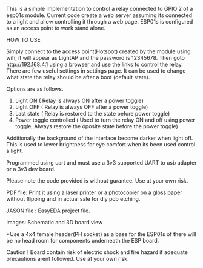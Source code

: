 This is a simple implementation to control a relay connected to GPIO 2 of a esp01s module. 
Current code create a web server assuming its connected to a light and allow controlling it through 
a web page. ESP01s is configured as an access point to work stand alone.

HOW TO USE 

Simply connect to the access point(Hotspot) created by the module using wifi, 
it will appear as LightAP and the password is 12345678. 
Then goto http://192.168.4.1 using a browser and use the links to control the relay. There are few useful settings in settings page.
It can be used to change what state the relay should be after a boot (default state).

Options are as follows.
1. Light ON ( Relay is always ON after a power toggle)
2. Light OFF ( Relay is always OFF after a power toggle)
3. Last state ( Relay is restored to the state before power toggle)
4. Power toggle controlled ( Used to turn the relay ON and off using power toggle, Always restore the oposite state before the power toggle)

Additionally the background of the interface become darker when light off. This is used to lower brightness for eye comfort when its been used control a 
light.

Programmed using uart and must use a 3v3 supported UART to usb adapter or a 3v3 dev board.

Please note the code provided is without gurantee. Use at your own risk. 

PDF file: Print it using a laser printer or a photocopier on a gloss paper without flipping and in actual sale for diy pcb etching.

JASON file : EasyEDA project file.

Images: Schematic and 3D board view

*Use a 4x4 female header(PH socket) as a base for the ESP01s of there will be no head room for components underneath the ESP board.

Caution !
Board contain risk of electric shock and fire hazard if adequate precautions arent followed. Use at your own risk.
